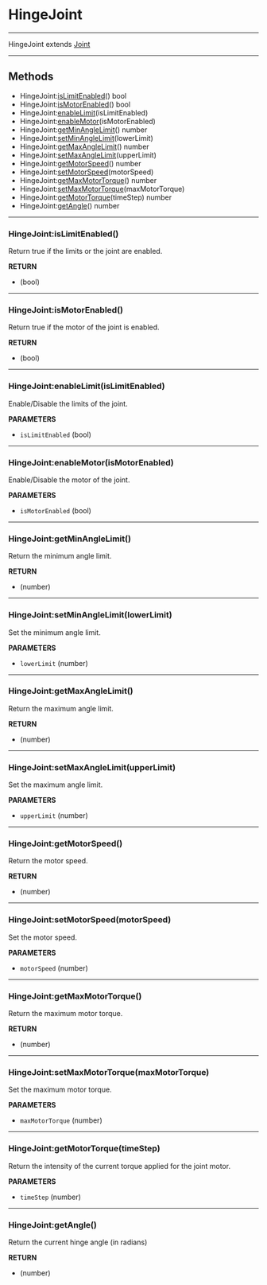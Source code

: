 # HingeJoint


---

HingeJoint extends [Joint](joint.md)

---

## Methods

* HingeJoint:[isLimitEnabled](#hingejointislimitenabled)() bool
* HingeJoint:[isMotorEnabled](#hingejointismotorenabled)() bool
* HingeJoint:[enableLimit](#hingejointenablelimitislimitenabled)(isLimitEnabled) 
* HingeJoint:[enableMotor](#hingejointenablemotorismotorenabled)(isMotorEnabled) 
* HingeJoint:[getMinAngleLimit](#hingejointgetminanglelimit)() number
* HingeJoint:[setMinAngleLimit](#hingejointsetminanglelimitlowerlimit)(lowerLimit)
* HingeJoint:[getMaxAngleLimit](#hingejointgetmaxanglelimit)() number
* HingeJoint:[setMaxAngleLimit](#hingejointsetmaxanglelimitupperlimit)(upperLimit)
* HingeJoint:[getMotorSpeed](#hingejointgetmotorspeed)() number
* HingeJoint:[setMotorSpeed](#hingejointsetmotorspeedmotorspeed)(motorSpeed)
* HingeJoint:[getMaxMotorTorque](#hingejointgetmaxmotortorque)() number
* HingeJoint:[setMaxMotorTorque](#hingejointsetmaxmotortorquemaxmotortorque)(maxMotorTorque)
* HingeJoint:[getMotorTorque](#hingejointgetmotortorquetimestep)(timeStep) number
* HingeJoint:[getAngle](#hingejointgetangle)() number

---
### HingeJoint:isLimitEnabled()

Return true if the limits or the joint are enabled. 

**RETURN**
* (bool)

---
### HingeJoint:isMotorEnabled()

Return true if the motor of the joint is enabled.

**RETURN**
* (bool)

---
### HingeJoint:enableLimit(isLimitEnabled)

Enable/Disable the limits of the joint.

**PARAMETERS**
* `isLimitEnabled` (bool)

---
### HingeJoint:enableMotor(isMotorEnabled)

Enable/Disable the motor of the joint.

**PARAMETERS**
* `isMotorEnabled` (bool)

---
### HingeJoint:getMinAngleLimit()

Return the minimum angle limit.

**RETURN**
* (number)

---
### HingeJoint:setMinAngleLimit(lowerLimit)

Set the minimum angle limit.

**PARAMETERS**
* `lowerLimit` (number)

---
### HingeJoint:getMaxAngleLimit()

Return the maximum angle limit.

**RETURN**
* (number)

---
### HingeJoint:setMaxAngleLimit(upperLimit)

Set the maximum angle limit.

**PARAMETERS**
* `upperLimit` (number)

---
### HingeJoint:getMotorSpeed()

Return the motor speed.

**RETURN**
* (number)

---
### HingeJoint:setMotorSpeed(motorSpeed)

Set the motor speed.

**PARAMETERS**
* `motorSpeed` (number)

---
### HingeJoint:getMaxMotorTorque()

Return the maximum motor torque.

**RETURN**
* (number)

---
### HingeJoint:setMaxMotorTorque(maxMotorTorque)

Set the maximum motor torque.

**PARAMETERS**
* `maxMotorTorque` (number)

---
### HingeJoint:getMotorTorque(timeStep)

Return the intensity of the current torque applied for the joint motor.

**PARAMETERS**
* `timeStep` (number)

---
### HingeJoint:getAngle()

Return the current hinge angle (in radians)

**RETURN**
* (number)
